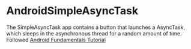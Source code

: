 # AndroidSimpleAsyncTask
The SimpleAsyncTask app contains a button that launches a AsyncTask, which sleeps in the asynchronous thread for a random amount of time. Followed <a href="https://codelabs.developers.google.com/codelabs/android-training-create-asynctask/index.html?index=..%2F..%2Fandroid-training#5">Android Fundamentals Tutorial</a>

